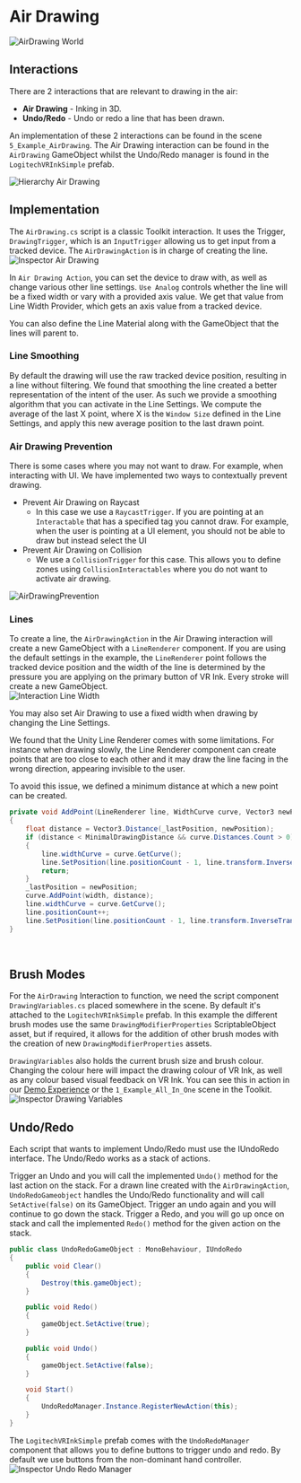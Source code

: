 # Air Drawing

![AirDrawing World ](../Images/Toolkit/AirDrawing/Banner_AirDrawing.gif)

## Interactions

There are 2 interactions that are relevant to drawing in the air:

* **Air Drawing** - Inking in 3D.
* **Undo/Redo** - Undo or redo a line that has been drawn.

An implementation of these 2 interactions can be found in the  scene `5_Example_AirDrawing`. The Air Drawing interaction can be found in the `AirDrawing` GameObject whilst the Undo/Redo manager is found in the `LogitechVRInkSimple` prefab.

![Hierarchy Air Drawing](../Images/Toolkit/AirDrawing/Hierarchy_AirDrawing.png)

## Implementation

The `AirDrawing.cs` script is a classic Toolkit interaction. It uses the Trigger, `DrawingTrigger`, which is an `InputTrigger` allowing us to get input from a tracked device. The `AirDrawingAction` is in charge of creating the line.
<br>
![Inspector Air Drawing](../Images/Toolkit/AirDrawing/Inspector_AirDrawing.png)

In `Air Drawing Action`, you can set the device to draw with, as well as change various other line settings. `Use Analog` controls whether the line will be a fixed width or vary with a provided axis value. We get that value from Line Width Provider, which gets an axis value from a tracked device.

You can also define the Line Material along with the GameObject that the lines will parent to.

### Line Smoothing

By default the drawing will use the raw tracked device position, resulting in a line without filtering. We found that smoothing the line created a better representation of the intent of the user. As such we provide a smoothing algorithm that you can activate in the Line Settings. We compute the average of the last X point, where X is the `Window Size` defined in the Line Settings, and apply this new average position to the last drawn point.

### Air Drawing Prevention

There is some cases where you may not want to draw. For example, when interacting with UI. We have implemented two ways to contextually prevent drawing.

* Prevent Air Drawing on Raycast
  * In this case we use a `RaycastTrigger`. If you are pointing at an `Interactable` that has a specified tag you cannot draw. For example, when the user is pointing at a UI element, you should not be able to draw but instead select the UI
* Prevent Air Drawing on Collision
  * We use a `CollisionTrigger` for this case. This allows you to define zones using `CollisionInteractables` where you do not want to activate air drawing.

![AirDrawingPrevention](../Images/Toolkit/AirDrawing/Inspector_AirDrawingPrevention.png)

### Lines

To create a line, the `AirDrawingAction` in the Air Drawing interaction will create a new GameObject with a `LineRenderer` component. If you are using the default settings in the example, the `LineRenderer` point follows the tracked device position and the width of the line is determined by the pressure you are applying on the primary button of VR Ink. Every stroke will create a new GameObject.
<br>
![Interaction Line Width](../Images/Toolkit/AirDrawing/Interaction_LineWidth.png)

You may also set Air Drawing to use a fixed width when drawing by changing the Line Settings.

We found that the Unity Line Renderer comes with some limitations. For instance when drawing slowly, the Line Renderer component can create points that are too close to each other and it may draw the line facing in the wrong direction, appearing invisible to the user.

To avoid this issue, we defined a minimum distance at which a new point can be created.

```csharp
private void AddPoint(LineRenderer line, WidthCurve curve, Vector3 newPosition, float width)
{
    float distance = Vector3.Distance(_lastPosition, newPosition);
    if (distance < MinimalDrawingDistance && curve.Distances.Count > 0)
    {
        line.widthCurve = curve.GetCurve();
        line.SetPosition(line.positionCount - 1, line.transform.InverseTransformPoint(newPosition));
        return;
    }
    _lastPosition = newPosition;
    curve.AddPoint(width, distance);
    line.widthCurve = curve.GetCurve();
    line.positionCount++;
    line.SetPosition(line.positionCount - 1, line.transform.InverseTransformPoint(newPosition));
}
```

<br>

## Brush Modes

For the `AirDrawing` Interaction to function, we need the script component `DrawingVariables.cs` placed somewhere in the scene. By default it's attached to the `LogitechVRInkSimple` prefab. In this example the different brush modes use the same `DrawingModifierProperties` ScriptableObject asset, but if required, it allows for the addition of other brush modes with the creation of new `DrawingModifierProperties` assets.

`DrawingVariables` also holds the current brush size and brush colour. Changing the colour here will impact the drawing colour of VR Ink, as well as any colour based visual feedback on VR Ink. You can see this in action in our [Demo Experience](../DemoExperience/Readme.md) or the `1_Example_All_In_One` scene in the Toolkit.
<br>
![Inspector Drawing Variables](../Images/Toolkit/AirDrawing/Inspector_DrawingVariables.png)

## Undo/Redo

Each script that wants to implement Undo/Redo must use the IUndoRedo interface. The Undo/Redo works as a stack of actions. 

Trigger an Undo and you will call the implemented `Undo()` method for the last action on the stack. For a drawn line created with the `AirDrawingAction`, `UndoRedoGameobject` handles the Undo/Redo functionality and will call `SetActive(false)` on its GameObject. Trigger an undo again and you will continue to go down the stack. Trigger a Redo, and you will go up once on stack and call the implemented `Redo()` method for the given action on the stack.

```csharp
public class UndoRedoGameObject : MonoBehaviour, IUndoRedo
{
	public void Clear()
	{
		Destroy(this.gameObject);
	}

	public void Redo()
	{
		gameObject.SetActive(true);
	}

	public void Undo()
	{
		gameObject.SetActive(false);
	}

	void Start()
	{
		UndoRedoManager.Instance.RegisterNewAction(this);
	}
}
```

The `LogitechVRInkSimple` prefab comes with the `UndoRedoManager` component that allows you to define buttons to trigger undo and redo. By default we use buttons from the non-dominant hand controller.
<br>
![Inspector Undo Redo Manager](../Images/Toolkit/AirDrawing/Inspector_UndoRedoManager.png)
